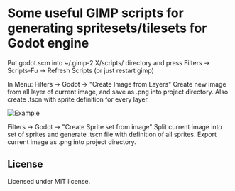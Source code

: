 # Some useful GIMP scripts for generating spritesets/tilesets for Godot engine

Put godot.scm into ~/.gimp-2.X/scripts/ directory and press
Filters -> Scripts-Fu -> Refresh Scripts (or just restart gimp)

In Menu:
Filters -> Godot -> "Create Image from Layers"
Create new image from all layer of current image, and 
save as .png into project directory.
Also create .tscn with sprite definition for every layer.

![Example](https://filonov-a.github.io/godot-gimp/examples/Image_from_layers.png)


Filters -> Godot -> "Create Sprite set from image"
Split current image into set of sprites and generate .tscn file with definition of
all sprites. Export current image as .png into project directory.


## License

Licensed under MIT license.
